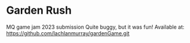 # Garden Rush
MQ game jam 2023 submission
Quite buggy, but it was fun!
Available at: https://github.com/lachlanmurray/gardenGame.git